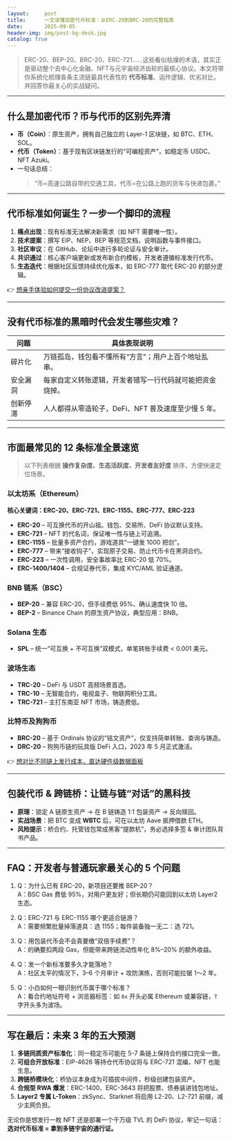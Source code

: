 ```yaml
---
layout:     post
title:      一文读懂加密代币标准：从ERC-20到BRC-20的完整指南
date:       2025-09-05
header-img: img/post-bg-desk.jpg
catalog: true
---
```


> ERC-20、BEP-20、BRC-20、ERC-721……这些看似枯燥的术语，其实正是驱动整个去中心化金融、NFT与元宇宙经济齿轮的最核心协议。本文将带你系统化梳理各条主流链最具代表性的 **代币标准**、运作逻辑、优劣对比，并回答你最关心的实战疑问。

---

## 什么是加密代币？币与代币的区别先弄清

- **币（Coin）**：原生资产，拥有自己独立的 Layer-1 区块链，如 BTC、ETH、SOL。  
- **代币（Token）**：基于现有区块链发行的“可编程资产”，如稳定币 USDC、NFT Azuki。  
- 一句话总结：  
  > “币=高速公路自带的交通工具，代币=在公路上跑的货车与快递包裹。”

---

## 代币标准如何诞生？一步一个脚印的流程

1. **痛点出现**：现有标准无法解决新需求（如 NFT 需要唯一性）。  
2. **技术提案**：撰写 EIP、NEP、BEP 等规范文档，说明函数与事件接口。  
3. **社区审议**：在 GitHub、论坛中进行多轮论证与安全审计。  
4. **共识通过**：核心客户端更新或发布新合约模板，开发者遵循标准发行代币。  
5. **生态迭代**：根据社区反馈持续优化版本，如 ERC-777 取代 ERC-20 的部分逻辑。

👉 [想亲手体验如何提交一份协议改进提案？](https://okxdog.com/)

---

## 没有代币标准的黑暗时代会发生哪些灾难？

| 问题      | 具体表现说明 |
|-----------|--------------|
| 碎片化    | 万链孤岛，钱包看不懂所有“方言”；用户上百个地址乱串。 |
| 安全漏洞  | 每家自定义转账逻辑，开发者错写一行代码就可能把资金烧掉。 |
| 创新停滞  | 人人都得从零造轮子，DeFi、NFT 普及速度至少慢 5 年。 |

---

## 市面最常见的 12 条标准全景速览

> 以下列表根据 **操作复杂度、生态活跃度、开发者友好度** 排序，方便快速定位场景。

### 以太坊系（Ethereum）

**核心关键词：ERC-20、ERC-721、ERC-1155、ERC-777、ERC-223**

- **ERC-20** – 可互换代币的开山祖。钱包、交易所、DeFi 协议默认支持。  
- **ERC-721** – NFT 的代名词，保证唯一性与链上可追溯。  
- **ERC-1155** – 批量多资产合约，游戏道具“一键发 1000 把剑”。  
- **ERC-777** – 带来“接收钩子”，实现原子交易、防止代币卡在黑洞合约。  
- **ERC-223** – 一次性调用，安全事故率比 ERC-20 低 70%。  
- **ERC-1400/1404** – 合规证券代币，集成 KYC/AML 验证通道。

### BNB 链系（BSC）

- **BEP-20** – 兼容 ERC-20，但手续费低 95%、确认速度快 10 倍。  
- **BEP-2** – Binance Chain 的原生资产协议，典型应用：BNB。

### Solana 生态

- **SPL** – 统一“可互换 + 不可互换”双模式，单笔转账手续费 < 0.001 美元。

### 波场生态

- **TRC-20** – DeFi 与 USDT 高频场景首选。  
- **TRC-10** – 无智能合约，电视盒子、物联网积分工具。  
- **TRC-721** – 主打东南亚 NFT 市场，铸造费低。

### 比特币及狗狗币

- **BRC-20** – 基于 Ordinals 协议的“铭文资产”，仅支持简单转账、查询与铸造。  
- **DRC-20** – 狗狗币链的玩具版 DeFi 入口，2023 年 5 月正式激活。

👉 [想对比不同链上发行成本，直达硬件级数据面板](https://okxdog.com/)

---

## 包装代币 & 跨链桥：让链与链“对话”的黑科技

- **原理**：锁定 A 链原生资产 → 在 B 链铸造 1:1 包装资产 → 反向赎回。  
- **实战场景**：把 BTC 变成 **WBTC** 后，可在以太坊 Aave 抵押借款 ETH。  
- **风险提示**：桥合约、托管钱包常成黑客“提款机”，务必选择多签 & 审计团队背书产品。

---

## FAQ：开发者与普通玩家最关心的 5 个问题

1. Q：为什么已有 ERC-20，新项目还要推 BEP-20？  
   A：BSC Gas 费低 95%，对用户更友好；但长期仍可能回到以太坊 Layer2 生态。

2. Q：ERC-721 与 ERC-1155 哪个更适合链游？  
   A：需要频繁批量掉落道具：选 1155；每件装备独一无二：选 721。

3. Q：用包装代币会不会真要缴“双倍手续费”？  
   A：的确要扣两段 Gas，但能带来跨链流动性年化 8%–20% 的额外收益。

4. Q：发一个新标准要多久才能落地？  
   A：社区太平的情况下，3–6 个月审计 + 攻防演练，否则可能拉锯 1～2 年。

5. Q：小白如何一眼识别代币属于哪个标准？  
   A：看合约地址符号 + 浏览器标签：如 `0x` 开头必属 Ethereum 或兼容链，`T` 字开头多为波场。

---

## 写在最后：未来 3 年的五大预测

1. **多链同质资产标准化**：同一稳定币可能在 5-7 条链上保持合约接口完全一致。  
2. **可组合开放标准**：EIP-4626 等持仓代币协议将与 ERC-721 混编，NFT 也能生息。  
3. **跨链桥模块化**：桥协议本身成为可插拔中间件，秒级创建包装资产。  
4. **合规型 RWA 爆发**：ERC-1400、ERC-3643 将把股票、债券装进钱包地址。  
5. **Layer2 专属 L-Token**：zkSync、Starknet 将启用 L2-20、L2-721 前缀，减少主网负担。

无论你是想发行一枚 NFT 还是部署一个千万级 TVL 的 DeFi 协议，牢记一句话：**选对代币标准 = 拿到多链宇宙的通行证。**
